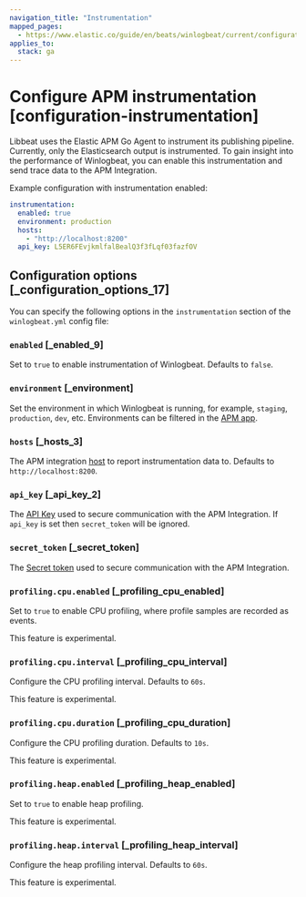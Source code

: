 ```yaml
---
navigation_title: "Instrumentation"
mapped_pages:
  - https://www.elastic.co/guide/en/beats/winlogbeat/current/configuration-instrumentation.html
applies_to:
  stack: ga
---
```


# Configure APM instrumentation [configuration-instrumentation]


Libbeat uses the Elastic APM Go Agent to instrument its publishing pipeline. Currently, only the Elasticsearch output is instrumented. To gain insight into the performance of Winlogbeat, you can enable this instrumentation and send trace data to the APM Integration.

Example configuration with instrumentation enabled:

```yaml
instrumentation:
  enabled: true
  environment: production
  hosts:
    - "http://localhost:8200"
  api_key: L5ER6FEvjkmlfalBealQ3f3fLqf03fazfOV
```


## Configuration options [_configuration_options_17]

You can specify the following options in the `instrumentation` section of the `winlogbeat.yml` config file:


### `enabled` [_enabled_9]

Set to `true` to enable instrumentation of Winlogbeat. Defaults to `false`.


### `environment` [_environment]

Set the environment in which Winlogbeat is running, for example, `staging`, `production`, `dev`, etc. Environments can be filtered in the [APM app](docs-content://solutions/observability/apm/overviews.md).


### `hosts` [_hosts_3]

The APM integration [host](docs-content://reference/apm/observability/apm-settings.md) to report instrumentation data to. Defaults to `http://localhost:8200`.


### `api_key` [_api_key_2]

The [API Key](docs-content://reference/apm/observability/apm-settings.md) used to secure communication with the APM Integration. If `api_key` is set then `secret_token` will be ignored.


### `secret_token` [_secret_token]

The [Secret token](docs-content://reference/apm/observability/apm-settings.md) used to secure communication with the APM Integration.


### `profiling.cpu.enabled` [_profiling_cpu_enabled]

Set to `true` to enable CPU profiling, where profile samples are recorded as events.

This feature is experimental.


### `profiling.cpu.interval` [_profiling_cpu_interval]

Configure the CPU profiling interval. Defaults to `60s`.

This feature is experimental.


### `profiling.cpu.duration` [_profiling_cpu_duration]

Configure the CPU profiling duration. Defaults to `10s`.

This feature is experimental.


### `profiling.heap.enabled` [_profiling_heap_enabled]

Set to `true` to enable heap profiling.

This feature is experimental.


### `profiling.heap.interval` [_profiling_heap_interval]

Configure the heap profiling interval. Defaults to `60s`.

This feature is experimental.

